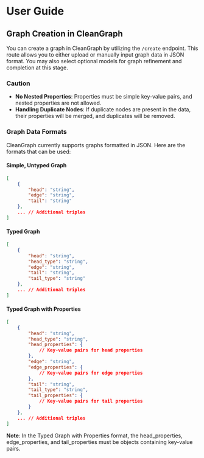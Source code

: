 <!-- Please note that if node and edge properties have the key "frequency" which is an integer, it will be used to weight the node/edge. Otherwise, uploading triples with duplicates will result in frequencies being calculated automatically. -->

# User Guide

## Graph Creation in CleanGraph

You can create a graph in CleanGraph by utilizing the `/create` endpoint. This route allows you to either upload or manually input graph data in JSON format. You may also select optional models for graph refinement and completion at this stage.

### Caution

- **No Nested Properties**: Properties must be simple key-value pairs, and nested properties are not allowed.
- **Handling Duplicate Nodes**: If duplicate nodes are present in the data, their properties will be merged, and duplicates will be removed.

### Graph Data Formats

CleanGraph currently supports graphs formatted in JSON. Here are the formats that can be used:

#### Simple, Untyped Graph

```json
[
    {
        "head": "string",
        "edge": "string",
        "tail": "string"
    },
    ... // Additional triples
]
```

#### Typed Graph

```json
[
    {
        "head": "string",
        "head_type": "string",
        "edge": "string",
        "tail": "string",
        "tail_type": "string"
    },
    ... // Additional triples
]
```

#### Typed Graph with Properties

```json
[
    {
        "head": "string",
        "head_type": "string",
        "head_properties": {
            // Key-value pairs for head properties
        },
        "edge": "string",
        "edge_properties": {
            // Key-value pairs for edge properties
        },
        "tail": "string",
        "tail_type": "string",
        "tail_properties": {
            // Key-value pairs for tail properties
        }
    },
    ... // Additional triples
]
```

**Note**: In the Typed Graph with Properties format, the head_properties, edge_properties, and tail_properties must be objects containing key-value pairs.
